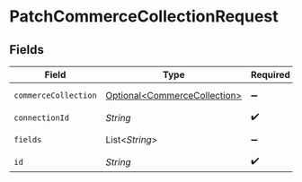 # PatchCommerceCollectionRequest


## Fields

| Field                                                                      | Type                                                                       | Required                                                                   | Description                                                                |
| -------------------------------------------------------------------------- | -------------------------------------------------------------------------- | -------------------------------------------------------------------------- | -------------------------------------------------------------------------- |
| `commerceCollection`                                                       | [Optional\<CommerceCollection>](../../models/shared/CommerceCollection.md) | :heavy_minus_sign:                                                         | A collection of items/products/services                                    |
| `connectionId`                                                             | *String*                                                                   | :heavy_check_mark:                                                         | ID of the connection                                                       |
| `fields`                                                                   | List\<*String*>                                                            | :heavy_minus_sign:                                                         | Comma-delimited fields to return                                           |
| `id`                                                                       | *String*                                                                   | :heavy_check_mark:                                                         | ID of the Collection                                                       |